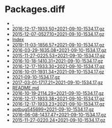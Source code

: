 Packages.diff
========================

- [.](.)
- [2016-12-17-1933.50+2021-09-10-1534.17.gz](2016-12-17-1933.50+2021-09-10-1534.17.gz)
- [2015-12-07-0527.10+2021-09-10-1534.17.gz](2015-12-07-0527.10+2021-09-10-1534.17.gz)
- [Index](Index)
- [2019-11-03-1856.57+2021-09-10-1534.17.gz](2019-11-03-1856.57+2021-09-10-1534.17.gz)
- [2016-03-29-1635.08+2021-09-10-1534.17.gz](2016-03-29-1635.08+2021-09-10-1534.17.gz)
- [2015-11-27-0225.53+2021-09-10-1534.17.gz](2015-11-27-0225.53+2021-09-10-1534.17.gz)
- [2016-10-18-1410.31+2021-09-10-1534.17.gz](2016-10-18-1410.31+2021-09-10-1534.17.gz)
- [2016-12-17-1933.30+2021-09-10-1534.17.gz](2016-12-17-1933.30+2021-09-10-1534.17.gz)
- [2016-10-01-1931.34+2021-09-10-1534.17.gz](2016-10-01-1931.34+2021-09-10-1534.17.gz)
- [2021-09-10-1534.17.gz](2021-09-10-1534.17.gz)
- [2017-03-01-1717.21+2021-09-10-1534.17.gz](2017-03-01-1717.21+2021-09-10-1534.17.gz)
- [README.md](README.md)
- [2016-10-19-2114.29+2021-09-10-1534.17.gz](2016-10-19-2114.29+2021-09-10-1534.17.gz)
- [2016-12-17-1933.38+2021-09-10-1534.17.gz](2016-12-17-1933.38+2021-09-10-1534.17.gz)
- [2016-12-17-1933.23+2021-09-10-1534.17.gz](2016-12-17-1933.23+2021-09-10-1534.17.gz)
- [aptbug545699+2021-09-10-1534.17.gz](aptbug545699+2021-09-10-1534.17.gz)
- [2016-06-08-1437.47+2021-09-10-1534.17.gz](2016-06-08-1437.47+2021-09-10-1534.17.gz)
- [2015-11-27-0220.24+2021-09-10-1534.17.gz](2015-11-27-0220.24+2021-09-10-1534.17.gz)
